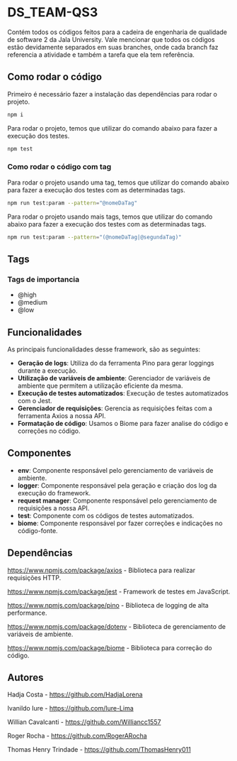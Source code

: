 # DS_TEAM-QS3
Contém todos os códigos feitos para a cadeira de engenharia de qualidade de software 2 da Jala University. Vale mencionar que todos os códigos estão devidamente separados em suas branches, onde cada branch faz referencia a atividade e também a tarefa que ela tem referência.

## Como rodar o código

Primeiro é necessário fazer a instalação das dependências para rodar o projeto.
```bash
npm i
```

Para rodar o projeto, temos que utilizar do comando abaixo para fazer a execução dos testes.
```bash
npm test
```
### Como rodar o código com tag
Para rodar o projeto usando uma tag, temos que utilizar do comando abaixo para fazer a execução dos testes com as determinadas tags.
```bash
npm run test:param --pattern="@nomeDaTag"
```

Para rodar o projeto usando mais tags, temos que utilizar do comando abaixo para fazer a execução dos testes com as determinadas tags.
```bash
npm run test:param --pattern="(@nomeDaTag|@segundaTag)"
```

## Tags

### Tags de importancia
- @high
- @medium
- @low

## Funcionalidades
As principais funcionalidades desse framework, são as seguintes:
- **Geração de logs**: Utiliza do da ferramenta Pino para gerar loggings durante a execução.
- **Utilização de variáveis de ambiente**: Gerenciador de variáveis de ambiente que permitem a utilização eficiente da mesma. 
- **Execução de testes automatizados**: Execução de testes automatizados com o Jest.
- **Gerenciador de requisições**: Gerencia as requisições feitas com a ferramenta Axios a nossa API.
- **Formatação de código**: Usamos o Biome para fazer analise do código e correções no código.

## Componentes
- **env**: Componente responsável pelo gerenciamento de variáveis de ambiente.
- **logger**: Componente responsável pela geração e criação dos log da execução do framework.
- **request manager**: Componente responsável pelo gerenciamento de requisições a nossa API.
- **test**: Componente com os códigos de testes automatizados.
- **biome**: Componente responsável por fazer correções e indicações no código-fonte.

## Dependências

https://www.npmjs.com/package/axios - Biblioteca para realizar requisições HTTP.

https://www.npmjs.com/package/jest - Framework de testes em JavaScript.

https://www.npmjs.com/package/pino - Biblioteca de logging de alta performance.

https://www.npmjs.com/package/dotenv - Biblioteca de gerenciamento de variáveis de ambiente.

https://www.npmjs.com/package/biome - Biblioteca para correção do código.

## Autores

Hadja Costa - https://github.com/HadjaLorena

Ivanildo Iure - https://github.com/Iure-Lima

Willian Cavalcanti - https://github.com/Williancc1557

Roger Rocha - https://github.com/RogerARocha

Thomas Henry Trindade - https://github.com/ThomasHenry011
